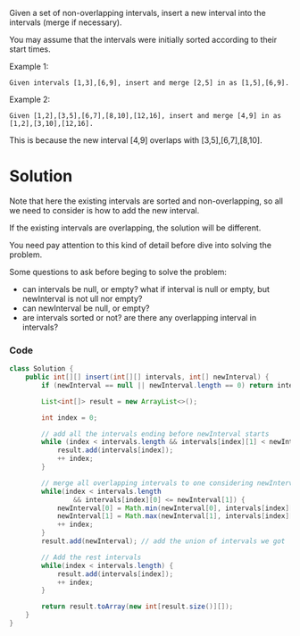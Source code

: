 Given a set of non-overlapping intervals, insert a new interval into the intervals (merge if necessary).

You may assume that the intervals were initially sorted according to their start times.

Example 1:

```
Given intervals [1,3],[6,9], insert and merge [2,5] in as [1,5],[6,9].
```

Example 2:

```
Given [1,2],[3,5],[6,7],[8,10],[12,16], insert and merge [4,9] in as [1,2],[3,10],[12,16].
```

This is because the new interval [4,9] overlaps with [3,5],[6,7],[8,10].

# Solution

Note that here the existing intervals are sorted and non-overlapping, so all we need to consider is how to add the new interval.

If the existing intervals are overlapping, the solution will be different.

You need pay attention to this kind of detail before dive into solving the problem.

Some questions to ask before beging to solve the problem:

* can intervals be null, or empty? what if interval is null or empty, but newInterval is not ull nor empty?
* can newInterval be null, or empty?
* are intervals sorted or not? are there any overlapping interval in intervals?

### Code

```java
class Solution {
    public int[][] insert(int[][] intervals, int[] newInterval) {
        if (newInterval == null || newInterval.length == 0) return intervals;

        List<int[]> result = new ArrayList<>();

        int index = 0;

        // add all the intervals ending before newInterval starts
        while (index < intervals.length && intervals[index][1] < newInterval[0]) {
            result.add(intervals[index]);
            ++ index;
        }

        // merge all overlapping intervals to one considering newInterval
        while(index < intervals.length
                && intervals[index][0] <= newInterval[1]) {
            newInterval[0] = Math.min(newInterval[0], intervals[index][0]);
            newInterval[1] = Math.max(newInterval[1], intervals[index][1]);
            ++ index;
        }
        result.add(newInterval); // add the union of intervals we got

        // Add the rest intervals
        while(index < intervals.length) {
            result.add(intervals[index]);
            ++ index;
        }

        return result.toArray(new int[result.size()][]);
    }
}
```
